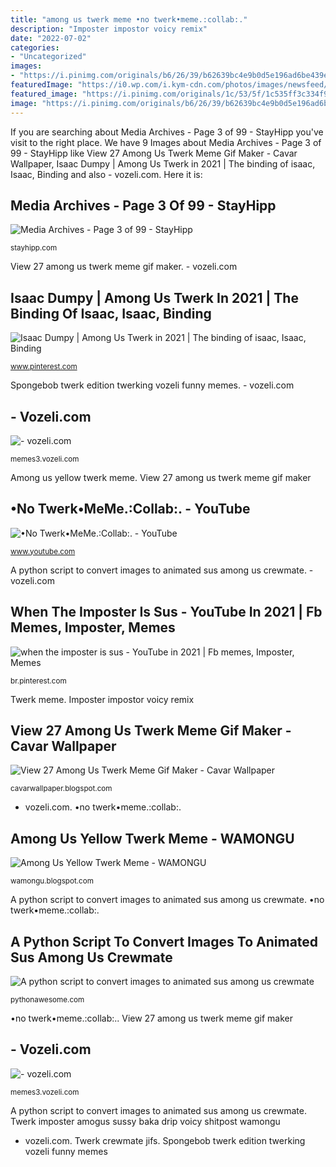 ```yaml
---
title: "among us twerk meme •no twerk•meme.:collab:."
description: "Imposter impostor voicy remix"
date: "2022-07-02"
categories:
- "Uncategorized"
images:
- "https://i.pinimg.com/originals/b6/26/39/b62639bc4e9b0d5e196ad6be439e0253.png"
featuredImage: "https://i0.wp.com/i.kym-cdn.com/photos/images/newsfeed/002/111/316/c57.gif"
featured_image: "https://i.pinimg.com/originals/1c/53/5f/1c535ff3c334f9ecb084a569afb35d1c.jpg"
image: "https://i.pinimg.com/originals/b6/26/39/b62639bc4e9b0d5e196ad6be439e0253.png"
---
```


If you are searching about Media Archives - Page 3 of 99 - StayHipp you've visit to the right place. We have 9 Images about Media Archives - Page 3 of 99 - StayHipp like View 27 Among Us Twerk Meme Gif Maker - Cavar Wallpaper, Isaac Dumpy | Among Us Twerk in 2021 | The binding of isaac, Isaac, Binding and also - vozeli.com. Here it is:

## Media Archives - Page 3 Of 99 - StayHipp

![Media Archives - Page 3 of 99 - StayHipp](https://stayhipp.com/wp-content/uploads/2020/10/among-us--440x240.jpg "A python script to convert images to animated sus among us crewmate")

<small>stayhipp.com</small>

View 27 among us twerk meme gif maker. - vozeli.com

## Isaac Dumpy | Among Us Twerk In 2021 | The Binding Of Isaac, Isaac, Binding

![Isaac Dumpy | Among Us Twerk in 2021 | The binding of isaac, Isaac, Binding](https://i.pinimg.com/736x/d0/5e/78/d05e78bac5432d2a0050013548f85b2f.jpg "Spongebob twerk edition twerking vozeli funny memes")

<small>www.pinterest.com</small>

Spongebob twerk edition twerking vozeli funny memes. - vozeli.com

## - Vozeli.com

![- vozeli.com](https://i.pinimg.com/originals/1c/53/5f/1c535ff3c334f9ecb084a569afb35d1c.jpg "•no twerk•meme.:collab:.")

<small>memes3.vozeli.com</small>

Among us yellow twerk meme. View 27 among us twerk meme gif maker

## •No Twerk•MeMe.:Collab:. - YouTube

![•No Twerk•MeMe.:Collab:. - YouTube](https://i.ytimg.com/vi/H6EjaVti4ZI/maxresdefault.jpg "Twerk meme")

<small>www.youtube.com</small>

A python script to convert images to animated sus among us crewmate. - vozeli.com

## When The Imposter Is Sus - YouTube In 2021 | Fb Memes, Imposter, Memes

![when the imposter is sus - YouTube in 2021 | Fb memes, Imposter, Memes](https://i.pinimg.com/originals/51/f1/60/51f160dd5838823c94a7a7e08ec8061d.jpg "Media archives")

<small>br.pinterest.com</small>

Twerk meme. Imposter impostor voicy remix

## View 27 Among Us Twerk Meme Gif Maker - Cavar Wallpaper

![View 27 Among Us Twerk Meme Gif Maker - Cavar Wallpaper](https://i0.wp.com/i.kym-cdn.com/photos/images/newsfeed/002/111/316/c57.gif "Twerk meme")

<small>cavarwallpaper.blogspot.com</small>

- vozeli.com. •no twerk•meme.:collab:.

## Among Us Yellow Twerk Meme - WAMONGU

![Among Us Yellow Twerk Meme - WAMONGU](https://i.pinimg.com/originals/b6/26/39/b62639bc4e9b0d5e196ad6be439e0253.png "When the imposter is sus")

<small>wamongu.blogspot.com</small>

A python script to convert images to animated sus among us crewmate. •no twerk•meme.:collab:.

## A Python Script To Convert Images To Animated Sus Among Us Crewmate

![A python script to convert images to animated sus among us crewmate](https://pythonawesome.com/content/images/2021/06/119789119-aec8d280-beca-11eb-9a4c-c81b9539526d.gif "•no twerk•meme.:collab:.")

<small>pythonawesome.com</small>

•no twerk•meme.:collab:.. View 27 among us twerk meme gif maker

## - Vozeli.com

![- vozeli.com](https://i.pinimg.com/originals/66/a1/62/66a16201ec20588b501c1375da28e463.jpg "- vozeli.com")

<small>memes3.vozeli.com</small>

A python script to convert images to animated sus among us crewmate. Twerk imposter amogus sussy baka drip voicy shitpost wamongu

- vozeli.com. Twerk crewmate jifs. Spongebob twerk edition twerking vozeli funny memes
